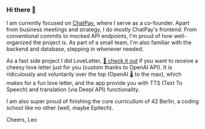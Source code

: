 ### Hi there 👋

I am currently focused on [ChatPay](https://github.com/TON-42), where I serve as a co-founder. Apart from business meetings and strategy, I do mostly ChatPay's frontend. From conventional commits to mocked API endpoints, I'm proud of how well-organized the project is. As part of a small team, I'm also familiar with the backend and database, stepping in whenever needed.

As a fast side project I did LoveLetter, [💌 check it out](https://langgenie.xyz/loveletter) if you want to receive a cheesy love letter just for you (custom thanks to OpenAI API). It is ridiculously and voluntarily over the top (OpenAI 🌡️ to the max), which makes for a fun love letter, and the app provide you with TTS (Text To Speech) and translation (via Deepl API) functionality.

I am also super proud of finishing the core curricullum of 42 Berlin, a coding school like no other (well, maybe Epitech).

Cheers,
Leo
<!--
**lmangall/lmangall** is a ✨ _special_ ✨ repository because its `README.md` (this file) appears on your GitHub profile.

Here are some ideas to get you started:

- 🔭 I’m currently working on ...
- 🌱 I’m currently learning ...
- 👯 I’m looking to collaborate on ...
- 🤔 I’m looking for help with ...
- 💬 Ask me about ...
- 📫 How to reach me: ...
- 😄 Pronouns: ...
- ⚡ Fun fact: ...
-->
